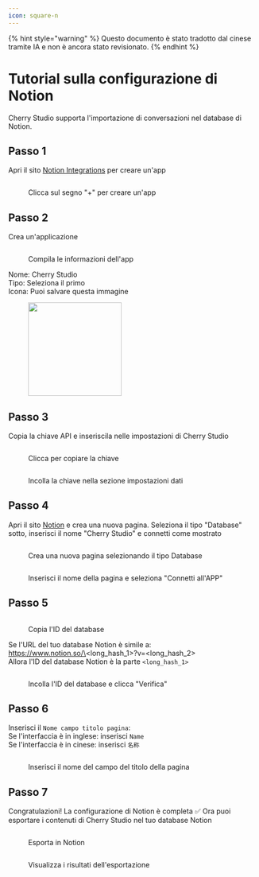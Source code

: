 ```yaml
---
icon: square-n
---
```


{% hint style="warning" %}
Questo documento è stato tradotto dal cinese tramite IA e non è ancora stato revisionato.
{% endhint %}

# Tutorial sulla configurazione di Notion

Cherry Studio supporta l'importazione di conversazioni nel database di Notion.

## Passo 1

Apri il sito [Notion Integrations](https://www.notion.so/profile/integrations) per creare un'app

<figure><img src="../.gitbook/assets/notion/创建应用.png" alt=""><figcaption><p>Clicca sul segno "+" per creare un'app</p></figcaption></figure>

## Passo 2

Crea un'applicazione

<figure><img src="../.gitbook/assets/notion/填写应用信息.png" alt=""><figcaption><p>Compila le informazioni dell'app</p></figcaption></figure>

Nome: Cherry Studio  
Tipo: Seleziona il primo  
Icona: Puoi salvare questa immagine  

<figure><img src="../.gitbook/assets/notion/Cherry-Studio-Logo.png" alt="" width="188"><figcaption></figcaption></figure>

## Passo 3

Copia la chiave API e inseriscila nelle impostazioni di Cherry Studio

<figure><img src="../.gitbook/assets/notion/复制密钥.png" alt=""><figcaption><p>Clicca per copiare la chiave</p></figcaption></figure>

<figure><img src="../.gitbook/assets/notion/填写密钥.png" alt=""><figcaption><p>Incolla la chiave nella sezione impostazioni dati</p></figcaption></figure>

## Passo 4

Apri il sito [Notion](https://www.notion.so/) e crea una nuova pagina. Seleziona il tipo "Database" sotto, inserisci il nome "Cherry Studio" e connetti come mostrato

<figure><img src="../.gitbook/assets/notion/创建页面.png" alt=""><figcaption><p>Crea una nuova pagina selezionando il tipo Database</p></figcaption></figure>

<figure><img src="../.gitbook/assets/notion/连接APP.png" alt=""><figcaption><p>Inserisci il nome della pagina e seleziona "Connetti all'APP"</p></figcaption></figure>

## Passo 5

<figure><img src="../.gitbook/assets/notion/复制数据库ID.png" alt=""><figcaption><p>Copia l'ID del database</p></figcaption></figure>

Se l'URL del tuo database Notion è simile a:  
https://www.notion.so/\<long_hash_1>?v=\<long_hash_2>  
Allora l'ID del database Notion è la parte `<long_hash_1>`

<figure><img src="../.gitbook/assets/notion/填写数据库ID.png" alt=""><figcaption><p>Incolla l'ID del database e clicca "Verifica"</p></figcaption></figure>

## Passo 6

Inserisci il `Nome campo titolo pagina`:  
Se l'interfaccia è in inglese: inserisci `Name`  
Se l'interfaccia è in cinese: inserisci `名称`

<figure><img src="../.gitbook/assets/notion/填写页面标题字段名.png" alt=""><figcaption><p>Inserisci il nome del campo del titolo della pagina</p></figcaption></figure>

## Passo 7

Congratulazioni! La configurazione di Notion è completa ✅ Ora puoi esportare i contenuti di Cherry Studio nel tuo database Notion

<figure><img src="../.gitbook/assets/notion/导出.png" alt=""><figcaption><p>Esporta in Notion</p></figcaption></figure>

<figure><img src="../.gitbook/assets/notion/查看结果.png" alt=""><figcaption><p>Visualizza i risultati dell'esportazione</p></figcaption></figure>
